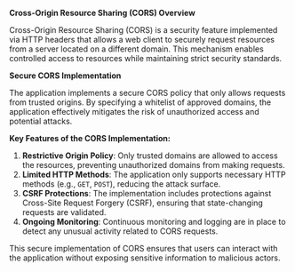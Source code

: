 **Cross-Origin Resource Sharing (CORS) Overview**

Cross-Origin Resource Sharing (CORS) is a security feature implemented via HTTP headers that allows a web client to securely request resources from a server located on a different domain. This mechanism enables controlled access to resources while maintaining strict security standards.

**Secure CORS Implementation**

The application implements a secure CORS policy that only allows requests from trusted origins. By specifying a whitelist of approved domains, the application effectively mitigates the risk of unauthorized access and potential attacks.

**Key Features of the CORS Implementation:**

1. **Restrictive Origin Policy**: Only trusted domains are allowed to access the resources, preventing unauthorized domains from making requests.
2. **Limited HTTP Methods**: The application only supports necessary HTTP methods (e.g., `GET`, `POST`), reducing the attack surface.
3. **CSRF Protections**: The implementation includes protections against Cross-Site Request Forgery (CSRF), ensuring that state-changing requests are validated.
4. **Ongoing Monitoring**: Continuous monitoring and logging are in place to detect any unusual activity related to CORS requests.

This secure implementation of CORS ensures that users can interact with the application without exposing sensitive information to malicious actors.